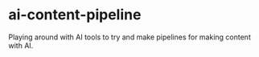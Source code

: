 # ai-content-pipeline
Playing around with AI tools to try and make pipelines for making content with AI.
